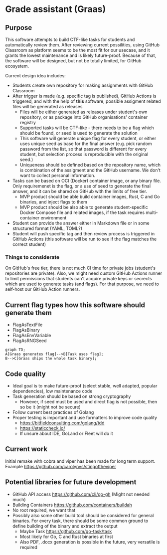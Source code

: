 

# Grade assistant (Graas)

## Purpose

This software attempts to build CTF-like tasks for students and automatically review them.
After reviewing current possilities, using GitHub Classroom as platform seems to be the most fit for our usecase, and it grants the lowest maintenance and is likely future-proof.
Because of that, the software will be designed, but not be totally limited, for GitHub ecosystem.

Current design idea includes:
* Students create own repository for making assignments with GitHub Classroom
* After trigger is made (e.g. specific tag is published), GitHub Actions is triggered, and with the help of **this** software, possible assigment related files will be generated as releases
  * Files will be either generated as releases under student's own repository, or as package into GitHub organisations' container registry
  * Supported tasks will be CTF-like - there needs to be a flag which should be found, or seed is used to generate the solution
  * This software will generate unique flag for every student, or either uses unique seed as base for the final answer (e.g. pick random password from the list, so that password is different for every student, but selection process is reproducible with the original seed.)
  * Uniqueness should be defined based on the repository name, which is combination of the assigment and the GitHub username. We don't want to collect personal information.
* Tasks can be based on OCI (Docker) container image, or any binary file. Only requiremenet is the flag, or a use of seed to generate the final answer, and it can be shared on GitHub with the limits of free tier.
  * MVP product should be able build container images, Rust, C and Go binaries, and inject flags to them
  * MVP product should be also able to generate student-specific Docker Compose file and related images, if the task requires multi-container environment
* Student can provide the answer either in Markdown file or in some structured format (YAML, TOML?)
* Student will push specific tag and then review process is triggered in GitHub Actions (this software will be run to see if the flag matches the correct student)

### Things to considerate

On GitHub's free tier, there is not much CI time for private jobs (student's repositories are private).
Also, we might need custom GitHub Actions runner to limit permissions that students can't acquire private keys or secrects which are used to generate tasks (and flags).
For that purpose, we need to self-host our GitHub Action runners.

## Current flag types how this software should generate them
  * FlagAsTextFile
  * FlagAsBinary
  * FlagAsEnvVariable
  * FlagAsRNGSeed

```mermaid
graph TD;
A[Graas generates flag]-->B[Task uses flag];
B-->C[Graas ships the whole task binary];
```


## Code quality

  * Ideal goal is to make future-proof (select stable, well adapted, popular dependencies), low maintenance code
  * Task generation should be based on strong cryptography
    * However, if seed must be used and direct flag is not possible, then so be it (might not be secure)
  * Follow current best practices of Golang
  * Proper testing is important and use formatters to improve code quality
    * https://bitfieldconsulting.com/golang/tdd
    * https://staticcheck.io/
    * If unsure about IDE, GoLand or Fleet will do it


## Current work

Initial remake with cobra and viper has been made for long term support.
Example https://github.com/carolynvs/stingoftheviper




## Potential libraries for future development

* GitHub API access https://github.com/cli/go-gh (Might not needed much)
* Building Containers https://github.com/containers/buildah
 * No root required, we want that
* Possibly also some other build tool should be considered for general binaries. For every task, there should be some common ground to define building of the binary and extract the output
  * Maybe Task https://github.com/go-task/task
  * Most likely for Go, C and Rust binaries at first
  * Also PDF, .docx generation is possible in the future, very versatile is required
